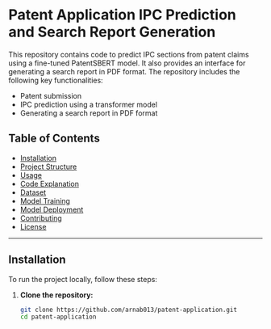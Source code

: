 # Patent Application IPC Prediction and Search Report Generation

This repository contains code to predict IPC sections from patent claims using a fine-tuned PatentSBERT model. It also provides an interface for generating a search report in PDF format. The repository includes the following key functionalities:
- Patent submission
- IPC prediction using a transformer model
- Generating a search report in PDF format

## Table of Contents
- [Installation](Installation/)
- [Project Structure](#project-structure)
- [Usage](#usage)
- [Code Explanation](#code-explanation)
- [Dataset](#dataset)
- [Model Training](#model-training)
- [Model Deployment](#model-deployment)
- [Contributing](#contributing)
- [License](#license)

---

## Installation

To run the project locally, follow these steps:

1. **Clone the repository:**

   ```bash
   git clone https://github.com/arnab013/patent-application.git
   cd patent-application
